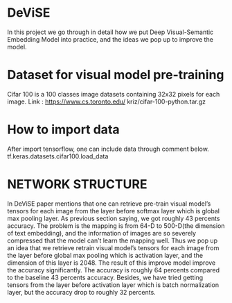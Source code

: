 # DeViSE
In this project we go through in detail how we put Deep
Visual-Semantic Embedding Model into practice, and the
ideas we pop up to improve the model.

# Dataset for visual model pre-training
Cifar 100 is a 100 classes image datasets containing
32x32 pixels for each image.
Link :
https://www.cs.toronto.edu/ kriz/cifar-100-python.tar.gz

# How to import data
After import tensorflow, one can include data through comment
below.
tf.keras.datasets.cifar100.load_data

# NETWORK STRUCTURE
In DeViSE paper mentions that one can retrieve pre-train
visual model’s tensors for each image from the layer before
softmax layer which is global max pooling layer. As previous
section saying, we got roughly 43 percents accuracy.
The problem is the mapping is from 64-D to 500-D(the dimension
of text embedding), and the information of images
are so severely compressed that the model can’t learn the
mapping well. Thus we pop up an idea that we retrieve retrain
visual model’s tensors for each image from the layer
before global max pooling which is activation layer, and
the dimension of this layer is 2048.
The result of this improve model improve the accuracy significantly.
The accuracy is roughly 64 percents compared
to the baseline 43 percents accuracy. Besides, we have
tried getting tensors from the layer before activation layer
which is batch normalization layer, but the accuracy drop
to roughly 32 percents.


